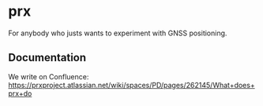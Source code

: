 # prx

For anybody who justs wants to experiment with GNSS positioning.

## Documentation

We write on Confluence:
https://prxproject.atlassian.net/wiki/spaces/PD/pages/262145/What+does+prx+do
